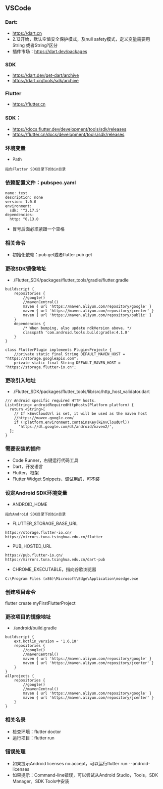 ## VSCode

### Dart:
- https://dart.cn
- 2.12开始，默认空值安全保护模式，及null safety模式，定义变量需要用String 或者String?区分
- 插件市场：https://dart.dev/packages

### SDK
- https://dart.dev/get-dart/archive  
- https://dart.cn/tools/sdk/archive

### Flutter 
- https://flutter.cn
### SDK：
- https://docs.flutter.dev/development/tools/sdk/releases  
- https://flutter.cn/docs/development/tools/sdk/releases

### 环境变量
- Path
```
指向Flutter SDK目录下的bin目录
```
### 依赖配置文件：pubspec.yaml
```
name: test
description: none
version: 1.0.0
environment:
  sdk: '^2.17.5'
dependencies: 
  http: ^0.13.0
```
- 冒号后面必须紧跟一个空格

### 相关命令
- 初始化依赖：pub get或者flutter pub get


### 更改SDK镜像地址
- ./Flutter_SDK/packages/flutter_tools/gradle/flutter.gradle
```
buildscript {
    repositories {
        //google()
        //mavenCentral()
        maven { url 'https://maven.aliyun.com/repository/google' }
        maven { url 'https://maven.aliyun.com/repository/jcenter' }
        maven { url 'https://maven.aliyun.com/repository/public' }
    }
    dependencies {
        /* When bumping, also update ndkVersion above. */
        classpath 'com.android.tools.build:gradle:4.1.0'
    }
}
```
```
class FlutterPlugin implements Plugin<Project> {
    //private static final String DEFAULT_MAVEN_HOST = "https://storage.googleapis.com";
    private static final String DEFAULT_MAVEN_HOST = "https://storage.flutter-io.cn";
```

### 更改引入地址
- ./Flutter_SDK/packages/flutter_tools/lib/src/http_host_validator.dart
```
/// Android specific required HTTP hosts.
List<String> androidRequiredHttpHosts(Platform platform) {
  return <String>[
    // If kEnvCloudUrl is set, it will be used as the maven host
    //https://maven.google.com/
    if (!platform.environment.containsKey(kEnvCloudUrl))
      'https://dl.google.com/dl/android/maven2/',
  ];
}
```

### 需要安装的插件
- Code Runner，右键运行代码工具
- Dart，开发语言
- Flutter，框架
- Flutter Widget Snippets，调试用的，可不装

### 设定Android SDK环境变量
- ANDROID_HOME
```
指向Android SDK目录下的bin目录
```

- FLUTTER_STORAGE_BASE_URL
```
https://storage.flutter-io.cn/
https://mirrors.tuna.tsinghua.edu.cn/flutter
```

- PUB_HOSTED_URL 
```
https://pub.flutter-io.cn/
https://mirrors.tuna.tsinghua.edu.cn/dart-pub
```

- CHROME_EXECUTABLE，指向谷歌浏览器
```
C:\Program Files (x86)\Microsoft\Edge\Application\msedge.exe
```


### 创建项目命令
flutter create myFirstFlutterProject

### 更改项目的镜像地址
- ./android/build.gradle
```
buildscript {
    ext.kotlin_version = '1.6.10'
    repositories {
        //google()
        //mavenCentral()
        maven { url 'https://maven.aliyun.com/repository/google' }
        maven { url 'https://maven.aliyun.com/repository/jcenter' }
    }
}
allprojects {
    repositories {
        //google()
        //mavenCentral()
        maven { url 'https://maven.aliyun.com/repository/google' }
        maven { url 'https://maven.aliyun.com/repository/jcenter' }
    }
}
```
### 相关名录
- 检查环境：flutter doctor
- 运行项目：flutter run
### 错误处理
- 如果提示Android licenses no accept，可以运行flutter run --android-licenses
- 如果提示：Command-line错误，可以尝试从Android Studio，Tools，SDK Manager，SDK Tools中安装

